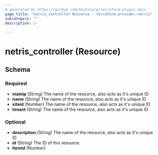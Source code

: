 ```yaml
---
# generated by https://github.com/hashicorp/terraform-plugin-docs
page_title: "netris_controller Resource - terraform-provider-netris"
subcategory: ""
description: |-
  
---
```


# netris_controller (Resource)





<!-- schema generated by tfplugindocs -->
## Schema

### Required

- **mainip** (String) The name of the resource, also acts as it's unique ID
- **name** (String) The name of the resource, also acts as it's unique ID
- **siteid** (Number) The name of the resource, also acts as it's unique ID
- **tenant** (String) The name of the resource, also acts as it's unique ID

### Optional

- **description** (String) The name of the resource, also acts as it's unique ID
- **id** (String) The ID of this resource.
- **itemid** (Number)


